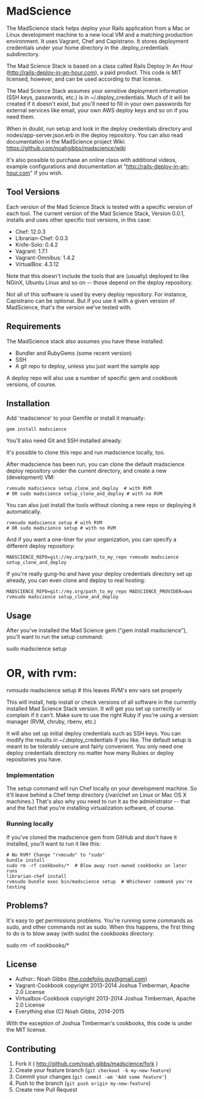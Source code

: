 # MadScience

The MadScience stack helps deploy your Rails application from a Mac or Linux
development machine to a new local VM and a matching production environment.
It uses Vagrant, Chef and Capistrano. It stores deployment credentials under
your home directory in the .deploy_credentials subdirectory.

The Mad Science Stack is based on a class called Rails Deploy In An Hour
(http://rails-deploy-in-an-hour.com), a paid product. This code is MIT
licensed, however, and can be used according to that license.

The Mad Science Stack assumes your sensitive deployment information (SSH keys,
passwords, etc.) is in ~/.deploy_credentials. Much of it will be created if it
doesn't exist, but you'll need to fill in your own passwords for external
services like email, your own AWS deploy keys and so on if you need them.

When in doubt, run setup and look in the deploy credentials directory and
nodes/app-server.json.erb in the deploy repository. You can also read
documentation in the MadScience project Wiki:
https://github.com/noahgibbs/madscience/wiki

It's also possible to purchase an online class with additional videos, example
configurations and documentation at "http://rails-deploy-in-an-hour.com" if you wish.

## Tool Versions

Each version of the Mad Science Stack is tested with a specific version of
each tool. The current version of the Mad Science Stack, Version 0.0.1,
installs and uses other specific tool versions, in this case:

* Chef: 12.0.3
* Librarian-Chef: 0.0.3
* Knife-Solo: 0.4.2
* Vagrant: 1.7.1
* Vagrant-Omnibus: 1.4.2
* VirtualBox: 4.3.12

Note that this doesn't include the tools that are (usually) deployed to like
NGinX, Ubuntu Linux and so on -- those depend on the deploy repository.

Not all of this software is used by every deploy repository. For instance,
Capistrano can be optional. But if you use it with a given version of
MadScience, that's the version we've tested with.

## Requirements

The MadScience stack also assumes you have these installed:

* Bundler and RubyGems (some recent version)
* SSH
* A git repo to deploy, unless you just want the sample app

A deploy repo will also use a number of specific gem and cookbook versions, of
course.

## Installation

Add 'madscience' to your Gemfile or install it manually:

    gem install madscience

You'll also need Git and SSH installed already.

It's possible to clone this repo and run madscience locally, too.

After madscience has been run, you can clone the default madscience deploy
repository under the current directory, and create a new (development) VM:

    rvmsudo madscience setup_clone_and_deploy  # with RVM
    # OR sudo madscience setup_clone_and_deploy # with no RVM

You can also just install the tools without cloning a new repo or deploying it automatically.

    rvmsudo madscience setup # with RVM
    # OR sudo madscience setup # with no RVM

And if you want a one-liner for your organization, you can specify a different
deploy repository:

    MADSCIENCE_REPO=git://my.org/path_to_my_repo rvmsudo madscience setup_clone_and_deploy

If you're really gung-ho and have your deploy credentials directory set up
already, you can even clone and deploy to real hosting:

    MADSCIENCE_REPO=git://my.org/path_to_my_repo MADSCIENCE_PROVIDER=aws rvmsudo madscience setup_clone_and_deploy

## Usage

After you've installed the Mad Science gem ("gem install madscience"), you'll
want to run the setup command:

   sudo madscience setup
   # OR, with rvm:
   rvmsudo madscience setup # this leaves RVM's env vars set properly

This will install, help install or check versions of all software in the
currently installed Mad Science Stack version. It will get you set up
correctly or complain if it can't. Make sure to use the right Ruby if you're
using a version manager (RVM, chruby, rbenv, etc.)

It will also set up initial deploy credentials such as SSH keys. You can
modify the results in ~/.deploy_credentials if you like. The default setup is
meant to be tolerably secure and fairly convenient. You only need one
deploy credentials directory no matter how many Rubies or deploy repositories you have.

### Implementation

The setup command will run Chef locally on your development machine. So it'll
leave behind a Chef temp directory (/var/chef on Linux or Mac OS X machines.)
That's also why you need to run it as the administrator -- that and the fact
that you're installing virtualization software, of course.

### Running locally

If you've cloned the madscience gem from GitHub and don't have it installed,
you'll want to run it like this:

    # No RVM? Change "rvmsudo" to "sudo"
    bundle install
    sudo rm -rf cookbooks/*  # Blow away root-owned cookbooks on later runs
    librarian-chef install
    rvmsudo bundle exec bin/madscience setup  # Whichever command you're testing

## Problems?

It's easy to get permissions problems. You're running some commands as sudo, and other commands not as sudo. When this happens, the first thing to do is to blow away (with sudo) the cookbooks directory:

   sudo rm -rf cookbooks/*

## License

* Author:: Noah Gibbs (the.codefolio.guy@gmail.com)
* Vagrant-Cookbook copyright 2013-2014 Joshua Timberman, Apache 2.0 License
* Virtualbox-Cookbook copyright 2013-2014 Joshua Timberman, Apache 2.0 License
* Everything else (C) Noah Gibbs, 2014-2015

With the exception of Joshua Timberman's cookbooks, this code is under the MIT
license.

## Contributing

1. Fork it ( http://github.com/noah.gibbs/madscience/fork )
2. Create your feature branch (`git checkout -b my-new-feature`)
3. Commit your changes (`git commit -am 'Add some feature'`)
4. Push to the branch (`git push origin my-new-feature`)
5. Create new Pull Request
